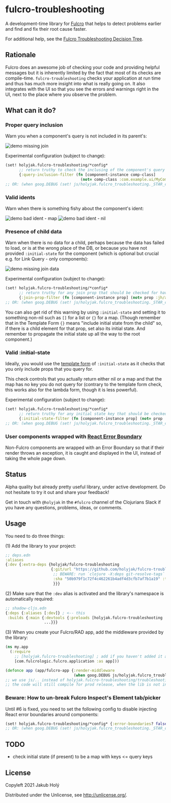 # fulcro-troubleshooting

A development-time library for [Fulcro](https://fulcro.fulcrologic.com/) that helps to detect problems earlier and find and fix their root cause faster.

For additional help, see the [Fulcro Troubleshooting Decision Tree](https://blog.jakubholy.net/2020/troubleshooting-fulcro/).

## Rationale

Fulcro does an awesome job of checking your code and providing helpful messages but it is inherently limited by the fact that most of its checks are compile-time. `fulcro-troubleshooting` checks your application at run time and thus has much more insight into what is really going on. It also integrates with the UI so that you see the errors and warnings right in the UI, next to the place where you observe the problem.

## What can it do?

### Proper query inclusion

Warn you when a component's query is not included in its parent's:

![demo missing join](doc/demo-missing-join.jpg)

Experimental configuration (subject to change):

```clojure
(set! holyjak.fulcro-troubleshooting/*config*
      ;; return truthy to check the inclusing of the component's query in an ancestor
      {:query-inclusion-filter (fn [component-instance comp-class] 
                                 (not= comp-class :com.example.ui/MyComponent))})
;; OR: (when goog.DEBUG (set! js/holyjak.fulcro_troubleshooting._STAR_config_STAR_ {..}))
```
### Valid idents

Warn when there is something fishy about the component's ident:

![demo bad ident - map](doc/demo-bad-ident-map.jpg)
![demo bad ident - nil](doc/demo-bad-ident-nil.jpg)

### Presence of child data

Warn when there is no data for a child, perhaps because the data has failed to load, or is at the wrong place of the DB, or because you have not provided `:initial-state` for the component (which is optional but crucial e.g. for Link Query - only components):

![demo missing join data](doc/demo-missing-join-data.jpg)

Experimental configuration (subject to change):

```clojure
(set! holyjak.fulcro-troubleshooting/*config*
      ;; return truthy for any join prop that should be checked for having non-nil data in the props:
      {:join-prop-filter (fn [component-instance prop] (not= prop :jh/address))})
;; OR: (when goog.DEBUG (set! js/holyjak.fulcro_troubleshooting._STAR_config_STAR_ {..}))
```

You can also get rid of this warning by using `:initial-state` and setting it to something non-nil such as `[]` for a list or `{}` for a map. (Though remember that in the Template Form `{}` means "include initial state from the child" so, if there is a child element for that prop, set also its initial state. And remember to propagate the initial state up all the way to the root component.)

### Valid :initial-state

Ideally, you would use the [template form](https://book.fulcrologic.com/#_template_mode) of `:initial-state` as it checks that you only include props that you query for.

This check controls that you actually return either nil or a map and that the map has no key
you do not query for (contrary to the template form check, this works also for the lambda form,
though it is less powerful).

Experimental configuration (subject to change):

```clojure
(set! holyjak.fulcro-troubleshooting/*config*
      ;; return truthy for any initial state key that should be checked for having being in the query:
      {:initial-state-filter (fn [component-instance prop] (not= prop :jh/address))})
;; OR: (when goog.DEBUG (set! js/holyjak.fulcro_troubleshooting._STAR_config_STAR_ {..}))
```

### User components wrapped with [React Error Boundary](https://book.fulcrologic.com/#_react_errors)

Non-Fulcro components are wrapped with an Error Boundary so that if their render throws an exception, it is caught and displayed in the UI, instead of taking the whole page down.
## Status

Alpha quality but already pretty useful library, under active development. Do not hesitate to try it out and share your feedback!

Get in touch with `@holyjak` in the `#fulcro` channel of the Clojurians Slack if you have any questions, problems, ideas, or comments.

## Usage

You need to do three things:

(1) Add the library to your project:

```clojure
;; deps.edn
:aliases
{:dev {:extra-deps {holyjak/fulcro-troubleshooting
                    {:git/url "https://github.com/holyjak/fulcro-troubleshooting"
                     ;; BEWARE: run `clojure -X:deps git-resolve-tags` to insert the correct :sha
                     :sha "50b979f1c72f4c462261b4adf4d3cfb7af7b1a19" :tag "latest"
                     }}}
```

(2) Make sure that the `:dev` alias is activated and the library's namespace is automatically required:

```clojure
;; shadow-cljs.edn
{:deps {:aliases [:dev]} ; <-- this
 :builds {:main {:devtools {:preloads [holyjak.fulcro-troubleshooting ...] ...} ; <-- and this
                 ...}}}
```


(3) When you create your Fulcro/RAD app, add the middleware provided by the library:

```clojure
(ns my.app
  (:require
    ;; [holyjak.fulcro-troubleshooting] ; add if you haven't added it as :preload
    [com.fulcrologic.fulcro.application :as app]))

(defonce app (app/fulcro-app {:render-middleware 
                              (when goog.DEBUG js/holyjak.fulcro_troubleshooting.troubleshooting_render_middleware)}))
;; we use js/.. instead of holyjak.fulcro-troubleshooting/troubleshooting-render-middleware so that
;; the code will still compile for prod release, when the lib is not included
```

### Beware: How to un-break Fulcro Inspect's Element tab/picker

Until #6 is fixed, you need to set the following config to disable injecting React error boundaries around components:


```clojure
(set! holyjak.fulcro-troubleshooting/*config* {:error-boundaries? false})
;; OR: (when goog.DEBUG (set! js/holyjak.fulcro_troubleshooting._STAR_config_STAR_ {..}))
```

## TODO

- check initial state (if present) to be a map with keys <= query keys

## License

Copyleft 2021 Jakub Holý

Distributed under the Unlicense, see http://unlicense.org/.
